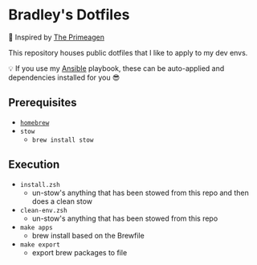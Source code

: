 # Bradley's Dotfiles

🎩 Inspired by [The Primeagen](https://github.com/ThePrimeagen/.dotfiles)

This repository houses public dotfiles that I like to apply to my dev envs.

💡 If you use my [Ansible](https://github.com/bradleygore/ansible) playbook, these can be auto-applied and dependencies installed for you 😎

## Prerequisites

- [`homebrew`](https://docs.brew.sh/Installation)
- `stow`
  - `brew install stow`

## Execution

- `install.zsh`
  - un-stow's anything that has been stowed from this repo and then does a clean stow
- `clean-env.zsh`
  - un-stow's anything that has been stowed from this repo
- `make apps`
  - brew install based on the Brewfile
- `make export`
  - export brew packages to file

